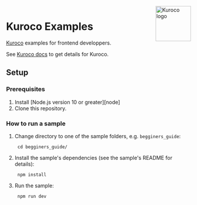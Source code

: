<img src="https://user-images.githubusercontent.com/53550975/179878755-f001a6d1-1846-4b42-881e-0e77a610f89a.svg" alt="Kuroco logo" title="Kuroco" align="right" height="96" width="96"/>

# Kuroco Examples

[Kuroco][kuroco] examples for frontend developpers.

See [Kuroco docs][kuroco_docs] to get details for Kuroco.

[kuroco]: https://kuroco.app/
[kuroco_docs]: https://kuroco.app/docs/

## Setup

### Prerequisites

1. Install [Node.js version 10 or greater][node]
1. Clone this repository.

### How to run a sample

1. Change directory to one of the sample folders, e.g. `begginers_guide`:

        cd begginers_guide/

1. Install the sample's dependencies (see the sample's README for details):

        npm install

1. Run the sample:

        npm run dev
